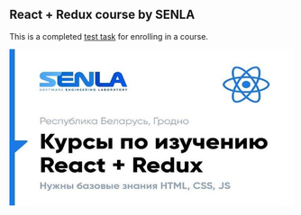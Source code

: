 ## React + Redux course  by SENLA

This is a completed [test task](./tasks.pdf) for enrolling in a course.

![App Screen](./media/senla-course.jpg)
